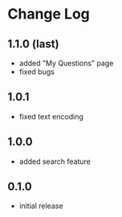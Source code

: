 # Change Log

## 1.1.0 (last)

- added "My Questions" page
- fixed bugs

## 1.0.1

- fixed text encoding

## 1.0.0

- added search feature

## 0.1.0

- initial release
